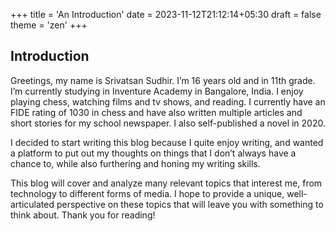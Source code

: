 +++
title = 'An Introduction'
date = 2023-11-12T21:12:14+05:30
draft = false
theme = 'zen'
+++

## Introduction

Greetings, my name is Srivatsan Sudhir. I’m 16 years old and in  11th grade. I’m currently studying in Inventure Academy in Bangalore, India. I enjoy playing chess, watching films and tv shows, and reading. I currently have an FIDE rating of 1030 in chess and have also written multiple articles and short stories for my school newspaper. I also self-published a novel in 2020.

I decided to start writing this blog because I quite enjoy writing, and wanted a platform to put out my thoughts on things that I don’t always have a chance to, while also furthering and honing my writing skills.

This blog will cover and analyze many relevant topics that interest me, from technology to different forms of media. I hope to provide a unique, well-articulated perspective on these topics that will leave you with something to think about. Thank you for reading!
